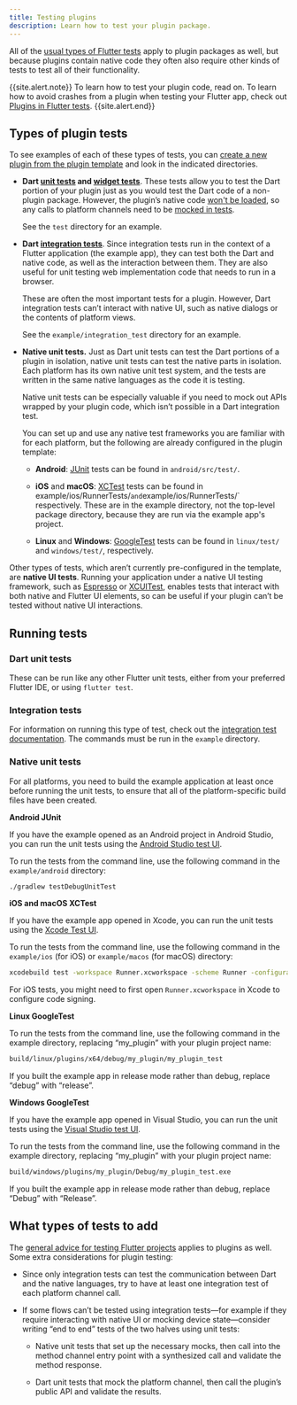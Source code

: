 ```yaml
---
title: Testing plugins
description: Learn how to test your plugin package.
---
```


All of the [usual types of Flutter tests][] apply to
plugin packages as well, but because plugins contain
native code they often also require other kinds of tests
to test all of their functionality.

[usual types of Flutter tests]: {{site.url}}/testing

{{site.alert.note}}
  To learn how to test your plugin code, read on.
  To learn how to avoid crashes from a plugin when
  testing your Flutter app, check out
  [Plugins in Flutter tests][].
{{site.alert.end}}

[Plugins in Flutter tests]: {{site.url}}/packages-and-plugins/plugins-in-tests

## Types of plugin tests

To see examples of each of these types of tests, you can
[create a new plugin from the plugin template][plugin-tests]
and look in the indicated directories.

* <strong>Dart [unit tests][] and [widget tests][]</strong>.
  These tests allow you to test the Dart portion of your plugin
  just as you would test the Dart code of a non-plugin package.
  However, the plugin’s native code [won't be loaded][],
  so any calls to platform channels need to be [mocked in tests][].

  See the `test` directory for an example.

* <strong>Dart [integration tests][]</strong>.
  Since integration tests run in the context of a
  Flutter application (the example app),
  they can test both the Dart and native code,
  as well as the interaction between them.
  They are also useful for unit testing web implementation
  code that needs to run in a browser.

  These are often the most important tests for a plugin.
  However, Dart integration tests can’t interact with native UI,
  such as native dialogs or the contents of platform views.

  See the  `example/integration_test` directory for an example.

* <strong>Native unit tests.</strong>
  Just as Dart unit tests can test the Dart portions
  of a plugin in isolation, native unit tests can
  test the native parts in isolation.
  Each platform has its own native unit test system,
  and the tests are written in the same native languages
  as the code it is testing.

  Native unit tests can be especially valuable
  if you need to mock out APIs wrapped by your plugin code,
  which isn’t possible in a Dart integration test.

  You can set up and use any native test frameworks
  you are familiar with for each platform,
  but the following are already configured in the plugin template:

  * <strong>Android</strong>:
    [JUnit][] tests can be found in `android/src/test/`.

  * <strong>iOS</strong> and <strong>macOS</strong>:
    [XCTest][] tests can be found in  example/ios/RunnerTests/`
    and `example/ios/RunnerTests/` respectively.
    These are in the example directory,
    not the top-level package directory,
    because they are run via the example app's project.

  * <strong>Linux</strong> and <strong>Windows</strong>:
    [GoogleTest][] tests can be found in `linux/test/`
    and `windows/test/`, respectively.

Other types of tests, which aren’t currently pre-configured
in the template, are <strong>native UI tests</strong>.
Running your application under a native UI testing framework,
such as [Espresso][] or [XCUITest][],
enables tests that interact with both native and Flutter UI elements,
so can be useful if your plugin can’t be tested without
native UI interactions.


[Espresso]: {{site.github}}/flutter/packages/tree/main/packages/espresso
[GoogleTest]: {{site.github}}/google/googletest
[integration tests]: {{site.url}}/cookbook/testing/integration/introduction
[JUnit]: {{site.github}}/junit-team/junit4/wiki/Getting-started
[mocked in tests]: {{site.url}}/packages-and-plugins/plugins-in-tests#mock-the-platform-channel
[plugin-tests]: {{site.url}}/packages-and-plugins/developing-packages#step-1-create-the-package-1
[unit tests]: {{site.url}}/cookbook/testing/unit/introduction
[widget tests]: {{site.url}}/cookbook/testing/widget/introduction
[won't be loaded]: {{site.url}}/packages-and-plugins/plugins-in-tests
[XCTest]: https://developer.apple.com/documentation/xctest
[XCUITest]: https://developer.apple.com/library/archive/documentation/DeveloperTools/Conceptual/testing_with_xcode/chapters/09-ui_testing.html

## Running tests

### Dart unit tests

These can be run like any other Flutter unit tests,
either from your preferred Flutter IDE,
or using `flutter test`.

### Integration tests

For information on running this type of test, check out the
[integration test documentation][].
The commands must be run in the `example` directory. 

[integration test documentation]: {{site.url}}/cookbook/testing/integration/introduction#5-run-the-integration-test

### Native unit tests

For all platforms, you need to build the example
application at least once before running the unit tests,
to ensure that all of the platform-specific build
files have been created.

<strong>Android JUnit</strong><br>

If you have the example opened as an Android project
in Android Studio, you can run the unit tests using
the [Android Studio test UI][].

To run the tests from the command line,
use the following command in the `example/android` directory:

```sh
./gradlew testDebugUnitTest
```

<strong>iOS and macOS XCTest</strong><br>

If you have the example app opened in Xcode,
you can run the unit tests using the [Xcode Test UI][].

To run the tests from the command line,
use the following command in the `example/ios` (for iOS)
or `example/macos` (for macOS) directory:

```sh
xcodebuild test -workspace Runner.xcworkspace -scheme Runner -configuration Debug
```

For iOS tests, you might need to first open
`Runner.xcworkspace` in Xcode to configure code signing.

<strong>Linux GoogleTest</strong><br>

To run the tests from the command line,
use the following command in the example directory,
replacing “my_plugin” with your plugin project name:

```sh
build/linux/plugins/x64/debug/my_plugin/my_plugin_test
```

If you built the example app in release mode rather than
debug, replace “debug” with “release”.

<strong>Windows GoogleTest</strong><br>

If you have the example app opened in Visual Studio,
you can run the unit tests using the [Visual Studio test UI][].

To run the tests from the command line,
use the following command in the example directory,
replacing “my_plugin” with your plugin project name:

```sh
build/windows/plugins/my_plugin/Debug/my_plugin_test.exe
```

If you built the example app in release mode rather
than debug, replace “Debug” with “Release”.

## What types of tests to add

The [general advice for testing Flutter projects][general advice]
applies to plugins as well.
Some extra considerations for plugin testing:

* Since only integration tests can test the communication
  between Dart and the native languages,
  try to have at least one integration test of each
  platform channel call.

* If some flows can’t be tested using integration
  tests—for example if they require interacting with
  native UI or mocking device state—consider writing
  “end to end” tests of the two halves using unit tests:

  * Native unit tests that set up the necessary mocks,
    then call into the method channel entry point
    with a synthesized call and validate the method response.

  * Dart unit tests that mock the platform channel,
    then call the plugin’s public API and validate the results.

[Android Studio test UI]: https://developer.android.com/studio/test/test-in-android-studio
[general advice]: {{site.url}}/testing
[Visual Studio test UI]: https://learn.microsoft.com/en-us/visualstudio/test/getting-started-with-unit-testing?view=vs-2022&tabs=dotnet%2Cmstest#run-unit-tests
[Xcode Test UI]: https://developer.apple.com/library/archive/documentation/DeveloperTools/Conceptual/testing_with_xcode/chapters/05-running_tests.html

